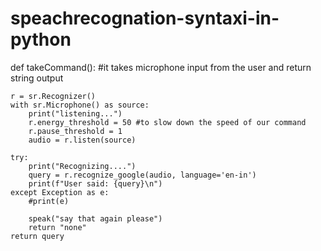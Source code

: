 # speachrecognation-syntaxi-in-python
def takeCommand():
    #it takes microphone input from the user and return string output

    r = sr.Recognizer()
    with sr.Microphone() as source:
        print("listening...")
        r.energy_threshold = 50 #to slow down the speed of our command
        r.pause_threshold = 1
        audio = r.listen(source)

    try:
        print("Recognizing....")
        query = r.recognize_google(audio, language='en-in')
        print(f"User said: {query}\n")  
    except Exception as e:
        #print(e)

        speak("say that again please")
        return "none"        
    return query
